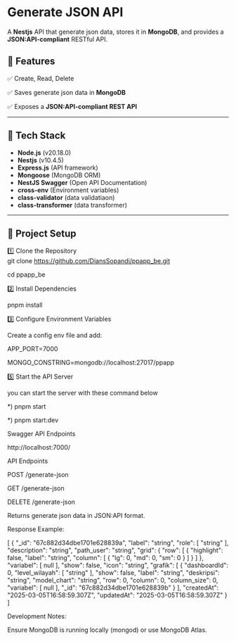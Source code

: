 
# Generate JSON API 

A **Nestjs** API that generate json data, stores it in **MongoDB**, and provides a **JSON:API-compliant** RESTful API.

## 🚀 Features
✅ Create, Read, Delete 

✅ Saves generate json data in **MongoDB**  

✅ Exposes a **JSON:API-compliant REST API**  

---

## 📌 Tech Stack
- **Node.js** (v20.18.0)
- **Nestjs** (v10.4.5)
- **Express.js** (API framework)
- **Mongoose** (MongoDB ORM)
- **NestJS Swagger** (Open API Documentation)
- **cross-env** (Environment variables)
- **class-validator** (data validatiaon)
- **class-transformer** (data transformer)


---

## 📂 Project Setup

1️⃣ Clone the Repository  
git clone https://github.com/DiansSopandi/ppapp_be.git

cd ppapp_be

2️⃣ Install Dependencies

pnpm install

3️⃣ Configure Environment Variables

Create a config env file and add:

APP_PORT=7000

MONGO_CONSTRING=mongodb://localhost:27017/ppapp

5️⃣ Start the API Server

you can start the server with these command below 

*)  pnpm start

*)  pnpm start:dev

Swagger API Endpoints

http://localhost:7000/ 

API Endpoints

POST /generate-json

GET /generate-json

DELETE /generate-json

Returns generate json data in JSON:API format.

Response Example:

[
  {
    "_id": "67c882d34dbe1701e628839a",
    "label": "string",
    "role": [
      "string"
    ],
    "description": "string",
    "path_user": "string",
    "grid": {
      "row": [
        {
          "highlight": false,
          "label": "string",
          "column": [
            {
              "lg": 0,
              "md": 0,
              "sm": 0
            }
          ]
        }
      ]
    },
    "variabel": [
      null
    ],
    "show": false,
    "icon": "string",
    "grafik": [
      {
        "dashboardId": 0,
        "level_wilayah": [
          "string"
        ],
        "show": false,
        "label": "string",
        "deskripsi": "string",
        "model_chart": "string",
        "row": 0,
        "column": 0,
        "column_size": 0,
        "variabel": [
          null
        ],
        "_id": "67c882d34dbe1701e628839b"
      }
    ],
    "createdAt": "2025-03-05T16:58:59.307Z",
    "updatedAt": "2025-03-05T16:58:59.307Z"
  }
]


Development Notes:

Ensure MongoDB is running locally (mongod) or use MongoDB Atlas.